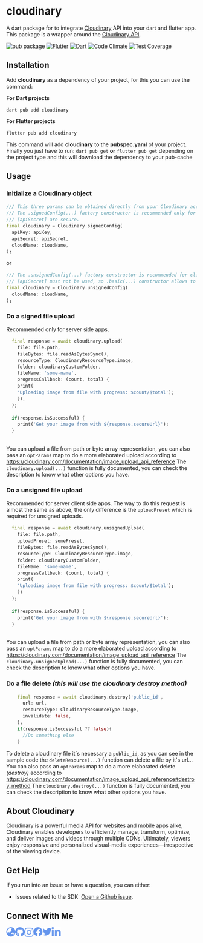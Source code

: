 # cloudinary

A dart package for to integrate [Cloudinary](https://cloudinary.com/) API into your dart and flutter app. This package is a wrapper around the [Cloudinary API](https://cloudinary.com/documentation/image_upload_api_reference).

[![pub package](https://img.shields.io/pub/v/cloudinary.svg)][pub]
[![Flutter](https://img.shields.io/badge/Flutter-3.3.0-blue.svg)](https://flutter.io/)
[![Dart](https://img.shields.io/badge/Dart-2.18.0-blue.svg)](https://www.dartlang.org/)
[![Code Climate](https://codeclimate.com/github/nixrajput/cloudinary-dart/badges/gpa.svg)](https://codeclimate.com/github/nixrajput/cloudinary-dart)
[![Test Coverage](https://codeclimate.com/github/nixrajput/cloudinary-dart/badges/coverage.svg)](https://codeclimate.com/github/nixrajput/cloudinary-dart/coverage)

## Installation

Add **cloudinary** as a dependency of your project, for this you can use the command:

**For Dart projects**

```shell
dart pub add cloudinary
```

**For Flutter projects**

```shell
flutter pub add cloudinary
```

This command will add **cloudinary** to the **pubspec.yaml** of your project.
Finally you just have to run: `dart pub get` **or** `flutter pub get` depending on the project type and this will download the dependency to your pub-cache

## Usage

### Initialize a Cloudinary object

```dart
/// This three params can be obtained directly from your Cloudinary account Dashboard.
/// The .signedConfig(...) factory constructor is recommended only for server side apps, where [apiKey] and 
/// [apiSecret] are secure. 
final cloudinary = Cloudinary.signedConfig(
  apiKey: apiKey,
  apiSecret: apiSecret,
  cloudName: cloudName,
);
```

or

```dart
/// The .unsignedConfig(...) factory constructor is recommended for client side apps, where [apiKey] and 
/// [apiSecret] must not be used, so .basic(...) constructor allows to do later unsigned requests.
final cloudinary = Cloudinary.unsignedConfig(
  cloudName: cloudName,
);
```

### Do a signed file upload

Recommended only for server side apps.

```dart
  final response = await cloudinary.upload(
    file: file.path,
    fileBytes: file.readAsBytesSync(),
    resourceType: CloudinaryResourceType.image,
    folder: cloudinaryCustomFolder,
    fileName: 'some-name',
    progressCallback: (count, total) {
    print(
    'Uploading image from file with progress: $count/$total');
    }),
  );

  if(response.isSuccessful) {
    print('Get your image from with ${response.secureUrl}');  
  }
    
```

You can upload a file from path or byte array representation, you can also pass an `optParams` map to do a more elaborated upload according to https://cloudinary.com/documentation/image_upload_api_reference
The `cloudinary.upload(...)` function is fully documented, you can check the description to know what other options you have.

### Do a unsigned file upload

Recommended for server client side apps.
The way to do this request is almost the same as above, the only difference is the `uploadPreset` which is required for unsigned uploads.

```dart
  final response = await cloudinary.unsignedUpload(
    file: file.path,
    uploadPreset: somePreset,
    fileBytes: file.readAsBytesSync(),
    resourceType: CloudinaryResourceType.image,
    folder: cloudinaryCustomFolder,
    fileName: 'some-name',
    progressCallback: (count, total) {
    print(
    'Uploading image from file with progress: $count/$total');
    })
  );

  if(response.isSuccessful) {
    print('Get your image from with ${response.secureUrl}');  
  }
    
```

You can upload a file from path or byte array representation, you can also pass an `optParams` map to do a more elaborated upload according to https://cloudinary.com/documentation/image_upload_api_reference
The `cloudinary.unsignedUpload(...)` function is fully documented, you can check the description to know what other options you have.

### Do a file delete *(this will use the cloudinary destroy method)*

```dart
    final response = await cloudinary.destroy('public_id',
      url: url,
      resourceType: CloudinaryResourceType.image,
      invalidate: false,
    );
    if(response.isSuccessful ?? false){
      //Do something else
    }
```

To delete a cloudinary file it´s necessary a `public_id`, as you can see in the sample code the `deleteResource(...)` function can delete a file by it's url...
You can also pass an `optParams` map to do a more elaborated delete *(destroy)* according to https://cloudinary.com/documentation/image_upload_api_reference#destroy_method
The `cloudinary.destroy(...)` function is fully documented, you can check the description to know what other options you have.

## About Cloudinary

Cloudinary is a powerful media API for websites and mobile apps alike, Cloudinary enables developers to efficiently manage, transform, optimize, and deliver images and videos through multiple CDNs. Ultimately, viewers enjoy responsive and personalized visual-media experiences—irrespective of the viewing device.

## Get Help
If you run into an issue or have a question, you can either:
- Issues related to the SDK: [Open a Github issue](https://github.com/nixrajput/cloudinary-dart/issues).

## Connect With Me

[<img align="left" alt="nixrajput | Website" width="24px" src="https://raw.githubusercontent.com/nixrajput/nixlab-files/master/images/icons/globe-icon.svg" />][website]

[<img align="left" alt="nixrajput | GitHub" width="24px" src="https://raw.githubusercontent.com/nixrajput/nixlab-files/master/images/icons/github-brands.svg" />][github]

[<img align="left" alt="nixrajput | Instagram" width="24px" src="https://raw.githubusercontent.com/nixrajput/nixlab-files/master/images/icons/instagram-brands.svg" />][instagram]

[<img align="left" alt="nixrajput | Facebook" width="24px" src="https://raw.githubusercontent.com/nixrajput/nixlab-files/master/images/icons/facebook-brands.svg" />][facebook]

[<img align="left" alt="nixrajput | Twitter" width="24px" src="https://raw.githubusercontent.com/nixrajput/nixlab-files/master/images/icons/twitter-brands.svg" />][twitter]

[<img align="left" alt="nixrajput | LinkedIn" width="24px" src="https://raw.githubusercontent.com/nixrajput/nixlab-files/master/images/icons/linkedin-in-brands.svg" />][linkedin]

[pub]: https://pub.dev/packages/cloudinary
[github]: https://github.com/nixrajput
[website]: https://nixlab.co.in
[facebook]: https://facebook.com/nixrajput07
[twitter]: https://twitter.com/nixrajput07
[instagram]: https://instagram.com/nixrajput
[linkedin]: https://linkedin.com/in/nixrajput